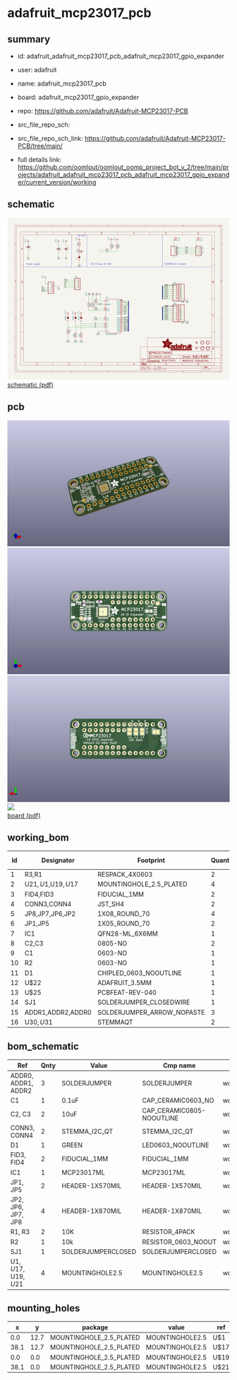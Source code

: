# adafruit_mcp23017_pcb
 
## summary 
* id: adafruit_adafruit_mcp23017_pcb_adafruit_mcp23017_gpio_expander
* user: adafruit
* name: adafruit_mcp23017_pcb
* board: adafruit_mcp23017_gpio_expander
* repo: https://github.com/adafruit/Adafruit-MCP23017-PCB



* src_file_repo_sch: 
* src_file_repo_sch_link: https://github.com/adafruit/Adafruit-MCP23017-PCB/tree/main/
* full details link: https://github.com/oomlout/oomlout_oomp_project_bot_v_2/tree/main/projects/adafruit_adafruit_mcp23017_pcb_adafruit_mcp23017_gpio_expander/current_version/working  

## schematic  
![](working_schematic_600.png)  
[schematic (pdf)](working_schematic.pdf) 






















## pcb  
![](working_3d_600.png) 
![](working_3d_front_600.png)  
![](working_3d_back_600.png)  
![](working_600.png)  
[board (pdf)](working.pdf)  

## working_bom
| Id | Designator | Footprint | Quantity | Designation | Supplier and ref |  | None | 
| --- | --- | --- | --- | --- | --- | --- | --- | 
| 1 | R3,R1 | RESPACK_4X0603 | 2 | 10K |  |  | [''] | 
| 2 | U$21,U$1,U$19,U$17 | MOUNTINGHOLE_2.5_PLATED | 4 | MOUNTINGHOLE2.5 |  |  | [''] | 
| 3 | FID4,FID3 | FIDUCIAL_1MM | 2 | FIDUCIAL_1MM |  |  | [''] | 
| 4 | CONN3,CONN4 | JST_SH4 | 2 | STEMMA_I2C_QT |  |  | [''] | 
| 5 | JP8,JP7,JP6,JP2 | 1X08_ROUND_70 | 4 |  |  |  | [''] | 
| 6 | JP1,JP5 | 1X05_ROUND_70 | 2 |  |  |  | [''] | 
| 7 | IC1 | QFN28-ML_6X6MM | 1 | MCP23017ML |  |  | [''] | 
| 8 | C2,C3 | 0805-NO | 2 | 10uF |  |  | [''] | 
| 9 | C1 | 0603-NO | 1 | 0.1uF |  |  | [''] | 
| 10 | R2 | 0603-NO | 1 | 10k |  |  | [''] | 
| 11 | D1 | CHIPLED_0603_NOOUTLINE | 1 | GREEN |  |  | [''] | 
| 12 | U$22 | ADAFRUIT_3.5MM | 1 |  |  |  | [''] | 
| 13 | U$25 | PCBFEAT-REV-040 | 1 |  |  |  | [''] | 
| 14 | SJ1 | SOLDERJUMPER_CLOSEDWIRE | 1 |  |  |  | [''] | 
| 15 | ADDR1,ADDR2,ADDR0 | SOLDERJUMPER_ARROW_NOPASTE | 3 |  |  |  | [''] | 
| 16 | U$30,U$31 | STEMMAQT | 2 |  |  |  | [''] | 


## bom_schematic
| Ref | Qnty | Value | Cmp name | Footprint | Description | Vendor | DNP | 
| --- | --- | --- | --- | --- | --- | --- | --- | 
| ADDR0, ADDR1, ADDR2 | 3 | SOLDERJUMPER | SOLDERJUMPER | working:SOLDERJUMPER_ARROW_NOPASTE |  |  |  | 
| C1 | 1 | 0.1uF | CAP_CERAMIC0603_NO | working:0603-NO |  |  |  | 
| C2, C3 | 2 | 10uF | CAP_CERAMIC0805-NOOUTLINE | working:0805-NO |  |  |  | 
| CONN3, CONN4 | 2 | STEMMA_I2C_QT | STEMMA_I2C_QT | working:JST_SH4 |  |  |  | 
| D1 | 1 | GREEN | LED0603_NOOUTLINE | working:CHIPLED_0603_NOOUTLINE |  |  |  | 
| FID3, FID4 | 2 | FIDUCIAL_1MM | FIDUCIAL_1MM | working:FIDUCIAL_1MM |  |  |  | 
| IC1 | 1 | MCP23017ML | MCP23017ML | working:QFN28-ML_6X6MM |  |  |  | 
| JP1, JP5 | 2 | HEADER-1X570MIL | HEADER-1X570MIL | working:1X05_ROUND_70 |  |  |  | 
| JP2, JP6, JP7, JP8 | 4 | HEADER-1X870MIL | HEADER-1X870MIL | working:1X08_ROUND_70 |  |  |  | 
| R1, R3 | 2 | 10K | RESISTOR_4PACK | working:RESPACK_4X0603 |  |  |  | 
| R2 | 1 | 10k | RESISTOR_0603_NOOUT | working:0603-NO |  |  |  | 
| SJ1 | 1 | SOLDERJUMPERCLOSED | SOLDERJUMPERCLOSED | working:SOLDERJUMPER_CLOSEDWIRE |  |  |  | 
| U$1, U$17, U$19, U$21 | 4 | MOUNTINGHOLE2.5 | MOUNTINGHOLE2.5 | working:MOUNTINGHOLE_2.5_PLATED |  |  |  | 


## mounting_holes
| x | y | package | value | ref | size | 
| --- | --- | --- | --- | --- | --- | 
| 0.0 | 12.7 | MOUNTINGHOLE_2.5_PLATED | MOUNTINGHOLE2.5 | U$1 | m3 | 
| 38.1 | 12.7 | MOUNTINGHOLE_2.5_PLATED | MOUNTINGHOLE2.5 | U$17 | m3 | 
| 0.0 | 0.0 | MOUNTINGHOLE_2.5_PLATED | MOUNTINGHOLE2.5 | U$19 | m3 | 
| 38.1 | 0.0 | MOUNTINGHOLE_2.5_PLATED | MOUNTINGHOLE2.5 | U$21 | m3 | 


